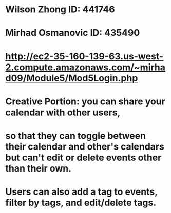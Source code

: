 # Wilson Zhong ID: 441746
# Mirhad Osmanovic ID: 435490

# http://ec2-35-160-139-63.us-west-2.compute.amazonaws.com/~mirhad09/Module5/Mod5Login.php

# Creative Portion: you can share your calendar with other users, 
# so that they can toggle between their calendar and other's calendars but can't edit or delete events other than their own.
# Users can also add a tag to events, filter by tags, and edit/delete tags.